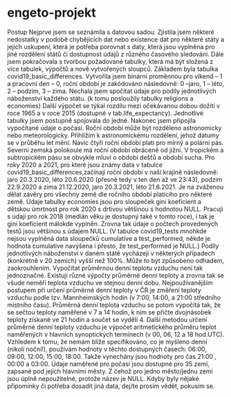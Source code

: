 # engeto-projekt
Postup
Nejprve jsem se seznámila s datovou sadou. Zjistila jsem některé nedostatky v podobě chybějících dat nebo existence dat pro některé státy a jejich uskupení, která je potřeba porovnat s daty, která jsou vyplněna pro jiné rozdělení států či dostupnost údajů z různého časového sledování.
Dále jsem pokračovala s tvorbou požadované tabulky, která má být složená z vice tabulek, výpočtů a nově vytvořených sloupců. Základem byla tabulka covid19_basic_differences.  Vytvořila jsem binární proměnnou pro víkend – 1 a pracovní den – 0, roční období je zakódováno následovně: 0 –jaro, 1 – léto, 2 – podzim, 3 – zima. Nechala jsem spočítat údaje pro podíly jednotlivých náboženství každého státu. (k tomu posloužily tabulky religions a economies) Další výpočet se týkal rozdílu mezi očekávanou dobou dožití v roce 1965 a v roce 2015 (dostupné v tab.life_expectancy). Jednotlivé tabulky jsem postupně spojovala do jedné. Nakonec jsem připojila vypočítané údaje o počasí.
Roční období může být rozděleno astronomicky nebo meteorologicky. Přihlížím k astronomickému rozdělení, jehož datumy se v průběhu let mění. Navíc čtyři roční období platí pro mírný a polární pás. Severní zemská polokoule má roční období obráceně od jižní. V tropickém a subtropickém pásu se obvykle mluví o období dešťů a období sucha. Pro roky 2020 a 2021, pro které jsou známy data v tabulce covid19_basic_differences,začínají roční období v naší krajině následovně: jaro 20.3.2020, léto 20.6.2020 (přesně tedy v ten den až ve 23:43), podzim 22.9.2020 a zima 21.12.2020, jaro 20.3.2021, léto 21.6.2021. Je na zváženou dělat závěry pro všechny země dle ročního období platícího pro některé země. 
Údaje tabulky economies jsou  pro sloupeček gini koeficient a dětskou úmrtnost pro rok 2020 s drtivou většinou s hodnotou NULL. Pracuji s údaji pro rok 2018 (medián věku je dostupný také v tomto roce), i tak je gini koeficient málokde vyplněn.
Zrovna tak údaje o počtech provedených testů jsou většinou s údajem NULL. (V tabulce covid19_tests mnohkde nejsou vyplněná data sloupečků cumulative a test_performed, někde je hodnota cumulative navýšena i přesto, že  test_performed je NULL.)
Podíly jednotlivých náboženství v daném státě vycházejí v některých případech (konkrétně v 20 zemích) vyšší než 100%. Může to být způsobeno odhadem, zaokrouhlením. 
Vypočítat průměrnou denní teplotu vzduchu není tak jednoznačné. Existují různé výpočty průměrné denní teploty a zrovna tak se všude neměří teplota vzduchu ve stejnou denní dobu. Nejpoužívanějším postupem při určení průměrné denní teploty v ČR je změření teploty vzduchu podle tzv. Mannheimských hodin (v 7:00, 14:00, a 21:00 středního místního času). Průměrná denní teplota vzduchu se potom vypočítá tak, že se sečtou teploty naměřené v 7 a 14 hodin, k nim se přičte dvojnásobek teploty získané ve 21 hodin a součet se vydělí 4. Další metodou určení průměrné denní teploty vzduchu je výpočet aritmetického průměru teplot naměřených v hlavních synoptických termínech (v 00, 06, 12 a 18 hod.UTC). Vzhledem k tomu, že nemám blíže specifikováno, co je myšleno denní (nikoli noční!), používám hodnoty v těchto dostupných časech: 06:00, 09:00, 12:00, 15:00, 18:00. Takže vynechány jsou hodnoty pro čas 21:00 , 00:00 a 03:00. Údaje naměřené pro počasí jsou dostupné pro 35 zemí, zapsané pod jejich hlavními městy. Z čehož pro jedno město/jednu zemi jsou úplně nepoužitelné, protože název je NULL. 
Kdyby byly nějaké připomínky či potřeba dosadit jiná data, dej/te prosím vědět, pokusím se.





